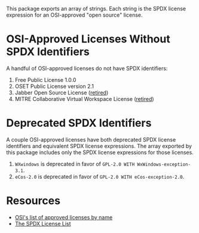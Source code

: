 This package exports an array of strings. Each string is the SPDX license expression for an OSI-approved "open source" license.

# OSI-Approved Licenses Without SPDX Identifiers

A handful of OSI-approved licenses do not have SPDX identifiers:

1. Free Public License 1.0.0
2. OSET Public License version 2.1
3. Jabber Open Source License ([retired][retired])
4. MITRE Collaborative Virtual Workspace License ([retired][retired])

# Deprecated SPDX Identifiers

A couple OSI-approved licenses have both deprecated SPDX license identifiers and equivalent SPDX license expressions. The array exported by this package includes only the SPDX license expressions for those licenses.

1. `WXwindows` is deprecated in favor of `GPL-2.0 WITH WxWindows-exception-3.1`.
2. `eCos-2.0` is deprecated in favor of `GPL-2.0 WITH eCos-exception-2.0`.

# Resources

- [OSI's list of approved licenses by name](https://opensource.org/licenses/alphabetical)
- [The SPDX License List](https://spdx.org/licenses/)

[retired]: https://opensource.org/licenses/do-not-use

